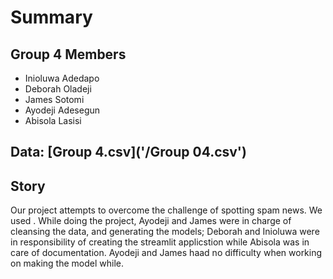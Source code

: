 # Summary
## Group 4 Members
- Inioluwa Adedapo
- Deborah Oladeji
- James Sotomi
- Ayodeji Adesegun
- Abisola Lasisi

## Data: [Group 4.csv]('/Group 04.csv')

## Story
Our project attempts to overcome the challenge of spotting spam news. We used .  While doing the project, Ayodeji and James were in charge of cleansing the data, and generating the models; Deborah and Inioluwa were in responsibility of creating the streamlit applicstion while Abisola was in care of documentation. Ayodeji and James haad no difficulty when working on making the model while. 

